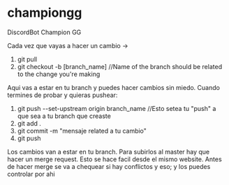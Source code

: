# championgg
DiscordBot Champion GG

Cada vez que vayas a hacer un cambio ->
1) git pull
2) git checkout -b [branch_name] //Name of the branch should be related to the change you're making

Aqui vas a estar en tu branch y puedes hacer cambios sin miedo. Cuando termines de probar y quieras pushear:
1) git push --set-upstream origin branch_name //Esto setea tu "push" a que sea a tu branch que creaste
2) git add .
3) git commit -m "mensaje related a tu cambio"
4) git push

Los cambios van a estar en tu branch. Para subirlos al master hay que hacer un merge request. Esto se hace facil desde el mismo website. Antes de hacer merge se va a chequear si hay conflictos y eso; y los puedes controlar por ahi


